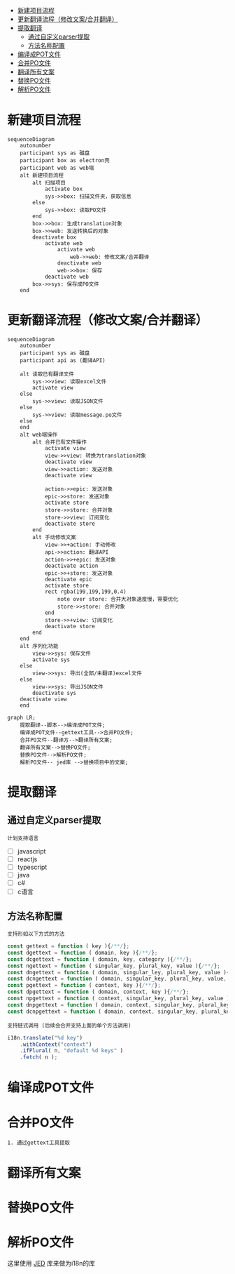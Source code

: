 
- [新建项目流程](#新建项目流程)
- [更新翻译流程（修改文案/合并翻译）](#更新翻译流程修改文案合并翻译)
- [提取翻译](#提取翻译)
  - [通过自定义parser提取](#通过自定义parser提取)
  - [方法名称配置](#方法名称配置)
- [编译成POT文件](#编译成pot文件)
- [合并PO文件](#合并po文件)
- [翻译所有文案](#翻译所有文案)
- [替换PO文件](#替换po文件)
- [解析PO文件](#解析po文件)

# 新建项目流程
```mermaid
sequenceDiagram
    autonumber
    participant sys as 磁盘
    participant box as electron壳
    participant web as web端
    alt 新建项目流程
        alt 扫描项目
            activate box
            sys->>box: 扫描文件夹，获取信息
        else
            sys->>box: 读取PO文件
        end
        box->>box: 生成translation对象
        box->>web: 发送转换后的对象
        deactivate box
            activate web
                activate web
                    web->>web: 修改文案/合并翻译
                deactivate web
                web->>box: 保存
            deactivate web
        box->>sys: 保存成PO文件
    end
```
# 更新翻译流程（修改文案/合并翻译）
```mermaid
sequenceDiagram
    autonumber
    participant sys as 磁盘
    participant api as (翻译API)
   
    alt 读取已有翻译文件
        sys->>view: 读取excel文件
        activate view
    else
        sys->>view: 读取JSON文件
    else
        sys->>view: 读取message.po文件
    else
    end
    alt web端操作
        alt 合并已有文件操作
            activate view
            view->>view: 转换为translation对象
            deactivate view
            view->>action: 发送对象
            deactivate view

            action->>epic: 发送对象
            epic->>store: 发送对象
            activate store
            store->>store: 合并对象
            store->>view: 订阅变化
            deactivate store
        end
        alt 手动修改文案
            view->>+action: 手动修改
            api->>action: 翻译API
            action->>+epic: 发送对象
            deactivate action
            epic->>+store: 发送对象
            deactivate epic
            activate store
            rect rgba(199,199,199,0.4)
                note over store: 合并大对象速度慢，需要优化
                store->>store: 合并对象
            end
            store->>+view: 订阅变化
            deactivate store
        end
    end
    alt 序列化功能
        view->>sys: 保存文件
        activate sys
    else
        view->>sys: 导出(全部/未翻译)excel文件
    else
        view->>sys: 导出JSON文件
        deactivate sys
    deactivate view
    end
```

```mermaid
graph LR;
    提取翻译--脚本-->编译成POT文件;
    编译成POT文件--gettext工具-->合并PO文件;
    合并PO文件--翻译方-->翻译所有文案;
    翻译所有文案-->替换PO文件;
    替换PO文件-->解析PO文件;
    解析PO文件-- jed库 -->替换项目中的文案;
```

# 提取翻译

## 通过自定义parser提取
    计划支持语言
- [ ] javascript
- [ ] reactjs
- [ ] typescript
- [ ] java
- [ ] c#
- [ ] c语言

##  方法名称配置
    支持形如以下方式的方法
```js
const gettext = function ( key ){/**/};
const dgettext = function ( domain, key ){/**/};
const dcgettext = function ( domain, key, category ){/**/};
const ngettext = function ( singular_key, plural_key, value ){/**/};
const dngettext = function ( domain, singular_ley, plural_key, value ){/**/};
const dcngettext = function ( domain, singular_key, plural_key, value, category ){/**/};
const pgettext = function ( context, key ){/**/};
const dpgettext = function ( domain, context, key ){/**/};
const npgettext = function ( context, singular_key, plural_key, value ){/**/};
const dnpgettext = function ( domain, context, singular_key, plural_key, value ){/**/};
const dcnpgettext = function ( domain, context, singular_key, plural_key, value, category ){/**/};
```

    支持链式调用 (后续会合并支持上面的单个方法调用)
```javascript
i18n.translate("%d key")
    .withContext("context")
    .ifPlural( n, "default %d keys" )
    .fetch( n );
```
# 编译成POT文件
# 合并PO文件
    1. 通过gettext工具提取
# 翻译所有文案
# 替换PO文件
# 解析PO文件
这里使用 [JED](http://messageformat.github.io/Jed/) 库来做为i18n的库